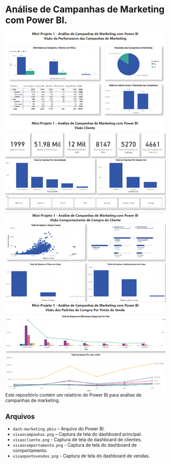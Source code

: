 

# Análise de Campanhas de Marketing com Power BI.

![Dashboard Principal](visaocampanhas.png)
![Relatório do Cliente](visaocliente.png)
![Comportamento do Cliente](visaocomportamento.png)
![Pontos de Venda](visaopontovendas.png)
Este repositório contém um relatório do Power BI para análise de campanhas de marketing.


## Arquivos
- `dash-marketing.pbix` – Arquivo do Power BI.
- `visaocampanhas.png` – Captura de tela do dashboard principal.
- `visaocliente.png` - Captura de tela do dashboard de clientes.
- `visaocomportamento.png` - Captura de tela do dashboard de comportamento.
- `visaopontovendas.png` - Captura de tela do dashboard de vendas.
